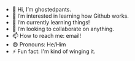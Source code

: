 - 👋 Hi, I’m ghostedpants.
- 👀 I’m interested in learning how Github works.
- 🌱 I’m currently learning things!
- 💞️ I’m looking to collaborate on anything.
- 📫 How to reach me: email!
- 😄 Pronouns: He/Him
- ⚡ Fun fact: I'm kind of winging it.

<!---
ghostedpants/ghostedpants is a ✨ special ✨ repository because its `README.md` (this file) appears on your GitHub profile.
You can click the Preview link to take a look at your changes.
--->
